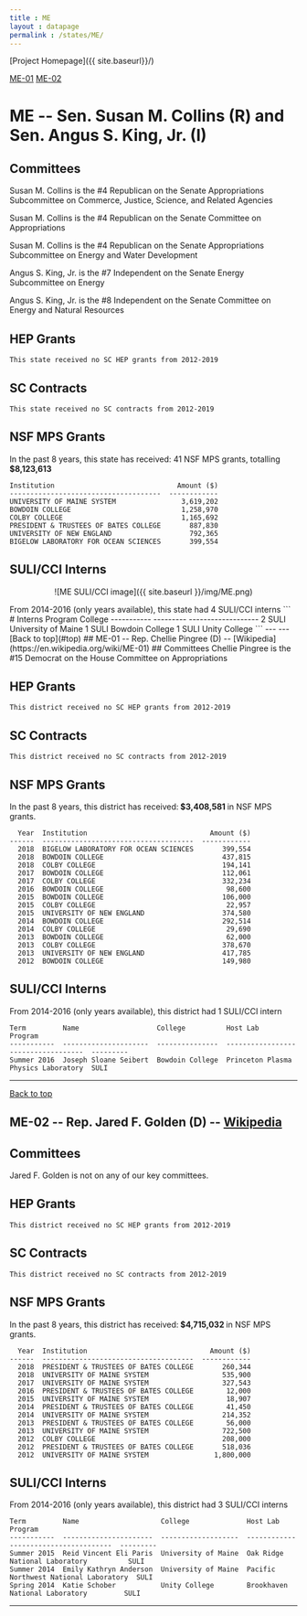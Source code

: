 ```yaml
---
title : ME
layout : datapage
permalink : /states/ME/
---
```

<a name="top"></a>
[Project Homepage]({{ site.baseurl}}/)


[ME-01](#ME-01)  [ME-02](#ME-02)  

# ME -- Sen. Susan M. Collins (R) and  Sen. Angus S. King, Jr. (I)
## Committees
Susan M. Collins is the #4 Republican on the Senate Appropriations Subcommittee on Commerce, Justice, Science, and Related Agencies 

Susan M. Collins is the #4 Republican on the Senate Committee on Appropriations 

Susan M. Collins is the #4 Republican on the Senate Appropriations Subcommittee on Energy and Water Development 

Angus S. King, Jr. is the #7 Independent on the Senate Energy Subcommittee on Energy 

Angus S. King, Jr. is the #8 Independent on the Senate Committee on Energy and Natural Resources 

## HEP Grants
```
This state received no SC HEP grants from 2012-2019
```
## SC Contracts
```
This state received no SC contracts from 2012-2019
```
## NSF MPS Grants
In the past 8 years, this state has received:
41 NSF MPS grants, totalling <b> $8,123,613</b>
```
Institution                              Amount ($)
-------------------------------------  ------------
UNIVERSITY OF MAINE SYSTEM                3,619,202
BOWDOIN COLLEGE                           1,258,970
COLBY COLLEGE                             1,165,692
PRESIDENT & TRUSTEES OF BATES COLLEGE       887,830
UNIVERSITY OF NEW ENGLAND                   792,365
BIGELOW LABORATORY FOR OCEAN SCIENCES       399,554
```
## SULI/CCI Interns
<p align="center">
![ME SULI/CCI image]({{ site.baseurl }}/img/ME.png)
</p>
From 2014-2016 (only years available), this state had 4 SULI/CCI interns
```
  # Interns  Program    College
-----------  ---------  -------------------
          2  SULI       University of Maine
          1  SULI       Bowdoin College
          1  SULI       Unity College
```
---
---
<a name="ME-01"></a>
[Back to top](#top)
## ME-01 -- Rep. Chellie Pingree (D) -- [Wikipedia](https://en.wikipedia.org/wiki/ME-01)
## Committees
Chellie Pingree is the #15 Democrat on the House Committee on Appropriations 

## HEP Grants
```
This district received no SC HEP grants from 2012-2019
```
## SC Contracts
```
This district received no SC contracts from 2012-2019
```
## NSF MPS Grants
In the past 8 years, this district has received:<b> $3,408,581 </b>in NSF MPS grants.
```
  Year  Institution                              Amount ($)
------  -------------------------------------  ------------
  2018  BIGELOW LABORATORY FOR OCEAN SCIENCES       399,554
  2018  BOWDOIN COLLEGE                             437,815
  2018  COLBY COLLEGE                               194,141
  2017  BOWDOIN COLLEGE                             112,061
  2017  COLBY COLLEGE                               332,234
  2016  BOWDOIN COLLEGE                              98,600
  2015  BOWDOIN COLLEGE                             106,000
  2015  COLBY COLLEGE                                22,957
  2015  UNIVERSITY OF NEW ENGLAND                   374,580
  2014  BOWDOIN COLLEGE                             292,514
  2014  COLBY COLLEGE                                29,690
  2013  BOWDOIN COLLEGE                              62,000
  2013  COLBY COLLEGE                               378,670
  2013  UNIVERSITY OF NEW ENGLAND                   417,785
  2012  BOWDOIN COLLEGE                             149,980
```
## SULI/CCI Interns
From 2014-2016 (only years available), this district had 1 SULI/CCI intern
```
Term         Name                   College          Host Lab                             Program
-----------  ---------------------  ---------------  -----------------------------------  ---------
Summer 2016  Joseph Sloane Seibert  Bowdoin College  Princeton Plasma Physics Laboratory  SULI
```
---
<a name="ME-02"></a>
[Back to top](#top)
## ME-02 -- Rep. Jared F. Golden (D) -- [Wikipedia](https://en.wikipedia.org/wiki/ME-02)
## Committees
Jared F. Golden is not on any of our key committees. 

## HEP Grants
```
This district received no SC HEP grants from 2012-2019
```
## SC Contracts
```
This district received no SC contracts from 2012-2019
```
## NSF MPS Grants
In the past 8 years, this district has received:<b> $4,715,032 </b>in NSF MPS grants.
```
  Year  Institution                              Amount ($)
------  -------------------------------------  ------------
  2018  PRESIDENT & TRUSTEES OF BATES COLLEGE       260,344
  2018  UNIVERSITY OF MAINE SYSTEM                  535,900
  2017  UNIVERSITY OF MAINE SYSTEM                  327,543
  2016  PRESIDENT & TRUSTEES OF BATES COLLEGE        12,000
  2015  UNIVERSITY OF MAINE SYSTEM                   18,907
  2014  PRESIDENT & TRUSTEES OF BATES COLLEGE        41,450
  2014  UNIVERSITY OF MAINE SYSTEM                  214,352
  2013  PRESIDENT & TRUSTEES OF BATES COLLEGE        56,000
  2013  UNIVERSITY OF MAINE SYSTEM                  722,500
  2012  COLBY COLLEGE                               208,000
  2012  PRESIDENT & TRUSTEES OF BATES COLLEGE       518,036
  2012  UNIVERSITY OF MAINE SYSTEM                1,800,000
```
## SULI/CCI Interns
From 2014-2016 (only years available), this district had 3 SULI/CCI interns
```
Term         Name                    College              Host Lab                               Program
-----------  ----------------------  -------------------  -------------------------------------  ---------
Summer 2015  Reid Vincent Eli Paris  University of Maine  Oak Ridge National Laboratory          SULI
Summer 2014  Emily Kathryn Anderson  University of Maine  Pacific Northwest National Laboratory  SULI
Spring 2014  Katie Schober           Unity College        Brookhaven National Laboratory         SULI
```
---
